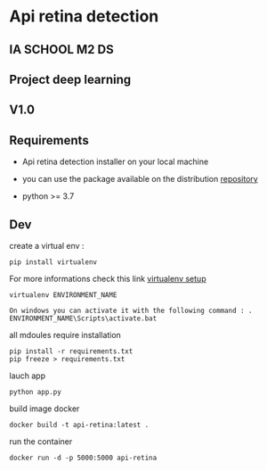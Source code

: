 # Api retina detection
## IA SCHOOL M2 DS
## Project deep learning

## V1.0

## Requirements
* Api retina detection installer on your local machine
- you can use the package available on the distribution [repository](https://github.com/IA-School-Deep-learning-project/retinopathie.git)

* python >= 3.7

##  Dev

create a virtual env : 
```
pip install virtualenv

```
For more informations check this link [virtualenv setup](https://uoa-eresearch.github.io/eresearch-cookbook/recipe/2014/11/26/python-virtual-env/)


```
virtualenv ENVIRONMENT_NAME

On windows you can activate it with the following command : . ENVIRONMENT_NAME\Scripts\activate.bat

```

all mdoules require installation
```
pip install -r requirements.txt
pip freeze > requirements.txt 

```

lauch app
```
python app.py
```

build image docker
```
docker build -t api-retina:latest .
```

run the container
```
docker run -d -p 5000:5000 api-retina
```